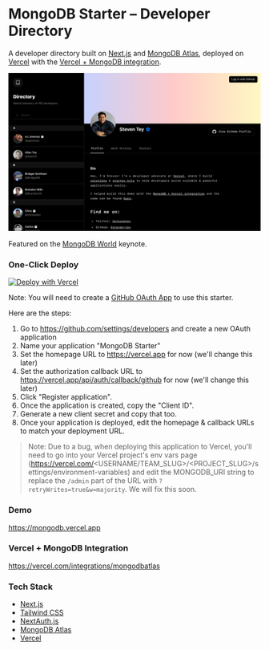 # MongoDB Starter – Developer Directory

A developer directory built on [Next.js](https://nextjs.org/) and [MongoDB Atlas](https://www.mongodb.com/atlas/database), deployed on [Vercel](https://vercel.com/) with the [Vercel + MongoDB integration](https://vercel.com/integrations/mongodbatlas).

![](/public/og.png)

Featured on the [MongoDB World](https://www.mongodb.com/world-2022) keynote.

### One-Click Deploy

[![Deploy with Vercel](https://vercel.com/button)](https://vercel.com/new/clone?repository-url=https%3A%2F%2Fgithub.com%2Fvercel%2Fmongodb-starter&project-name=mongodb-nextjs&repo-name=mongodb-nextjs&demo-title=MongoDB%20Developer%20Directory&demo-description=Log%20in%20with%20GitHub%20to%20create%20a%20directory%20of%20contacts.&demo-url=https%3A%2F%2Fmongodb.vercel.app%2F&demo-image=https%3A%2F%2Fmongodb.vercel.app%2Fog.png&integration-ids=oac_jnzmjqM10gllKmSrG0SGrHOH&env=GITHUB_CLIENT_ID,GITHUB_CLIENT_SECRET,NEXTAUTH_SECRET&envDescription=Instructions%20on%20how%20to%20configure%20these%20env%20vars:&envLink=https://github.com/vercel/mongodb-starter/blob/main/.env.example)

Note: You will need to create a [GitHub OAuth App](https://docs.github.com/en/developers/apps/building-oauth-apps/creating-an-oauth-app) to use this starter.

Here are the steps:

1. Go to https://github.com/settings/developers and create a new OAuth application
2. Name your application "MongoDB Starter"
3. Set the homepage URL to https://vercel.app for now (we'll change this later)
4. Set the authorization callback URL to https://vercel.app/api/auth/callback/github for now (we'll change this later)
5. Click "Register application".
6. Once the application is created, copy the "Client ID".
7. Generate a new client secret and copy that too.
8. Once your application is deployed, edit the homepage & callback URLs to match your deployment URL.

> Note: Due to a bug, when deploying this application to Vercel, you'll need to go into your Vercel project's env vars page (https://vercel.com/<USERNAME/TEAM_SLUG>/<PROJECT_SLUG>/settings/environment-variables) and edit the MONGODB_URI string to replace the `/admin` part of the URL with `?retryWrites=true&w=majority`. We will fix this soon.

### Demo

https://mongodb.vercel.app

### Vercel + MongoDB Integration

https://vercel.com/integrations/mongodbatlas

### Tech Stack

- [Next.js](https://nextjs.org/)
- [Tailwind CSS](https://tailwindcss.com/)
- [NextAuth.js](https://next-auth.js.org/)
- [MongoDB Atlas](https://www.mongodb.com/atlas/database)
- [Vercel](https://vercel.com/)
